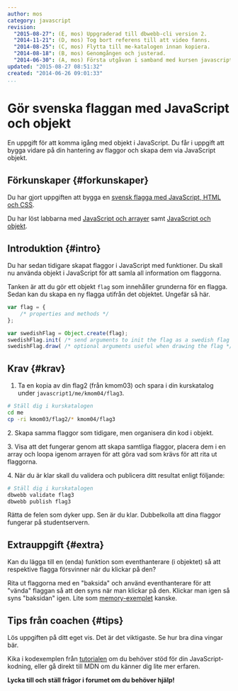 ```yaml
---
author: mos
category: javascript
revision:
  "2015-08-27": (E, mos) Uppgraderad till dbwebb-cli version 2.
  "2014-11-21": (D, mos) Tog bort referens till att video fanns.
  "2014-08-25": (C, mos) Flytta till me-katalogen innan kopiera.
  "2014-08-18": (B, mos) Genomgången och justerad.
  "2014-06-30": (A, mos) Första utgåvan i samband med kursen javascript1.
updated: "2015-08-27 08:51:32"
created: "2014-06-26 09:01:33"
...
```

Gör svenska flaggan med JavaScript och objekt
==================================

En uppgift för att komma igång med objekt i JavaScript. Du får i uppgift att bygga vidare på din hantering av flaggor och skapa dem via JavaScript objekt.

<!--more-->


Förkunskaper {#forkunskaper}
-----------------------

Du har gjort uppgiften att bygga en [svensk flagga med JavaScript, HTML och CSS](uppgift/gor-svenska-flaggan-med-javascript-html-och-css).

Du har löst labbarna med [JavaScript och arrayer](uppgift/javascript-och-arrayer) samt [JavaScript och objekt](uppgift/javascript-och-objekt).



Introduktion {#intro}
-----------------------

Du har sedan tidigare skapat flaggor i JavaScript med funktioner. Du skall nu använda objekt i JavaScript för att samla all information om flaggorna. 

Tanken är att du gör ett objekt `flag` som innehåller grunderna för en flagga. Sedan kan du skapa en ny flagga utifrån det objektet. Ungefär så här.

```javascript
var flag = { 
    /* properties and methods */
};

var swedishFlag = Object.create(flag);
swedishFlag.init( /* send arguments to init the flag as a swedish flag */);
swedishFlag.draw( /* optional arguments useful when drawing the flag */);
```



Krav {#krav}
-----------------------

1. Ta en kopia av din flag2 (från kmom03) och spara i din kurskatalog under `javascript1/me/kmom04/flag3`.

```bash
# Ställ dig i kurskatalogen
cd me
cp -ri kmom03/flag2/* kmom04/flag3
```

2\. Skapa samma flaggor som tidigare, men organisera din kod i objekt.

3\. Visa att det fungerar genom att skapa samtliga flaggor, placera dem i en array och loopa igenom arrayen för att göra vad som krävs för att rita ut flaggorna.

4\. När du är klar skall du validera och publicera ditt resultat enligt följande:

```bash
# Ställ dig i kurskatalogen
dbwebb validate flag3
dbwebb publish flag3
```

Rätta de felen som dyker upp. Sen är du klar. Dubbelkolla att dina flaggor fungerar på studentservern.



Extrauppgift {#extra}
-----------------------

Kan du lägga till en (enda) funktion som eventhanterare (i objektet) så att respektive flagga försvinner när du klickar på den?

Rita ut flaggorna med en "baksida" och använd eventhanterare för att "vända" flaggan så att den syns när man klickar på den. Klickar man igen så syns "baksidan" igen. Lite som [memory-exemplet](javascript1/repo/example/memory) kanske.



Tips från coachen {#tips}
-----------------------

Lös uppgiften på ditt eget vis. Det är det viktigaste. Se hur bra dina vingar bär.

Kika i kodexemplen från [tutorialen](https://github.com/mosbth/javascript1/blob/master/tutorial/README.md) om du behöver stöd för din JavaScript-kodning, eller gå direkt till MDN om du känner dig lite mer erfaren.

**Lycka till och ställ frågor i forumet om du behöver hjälp!**




